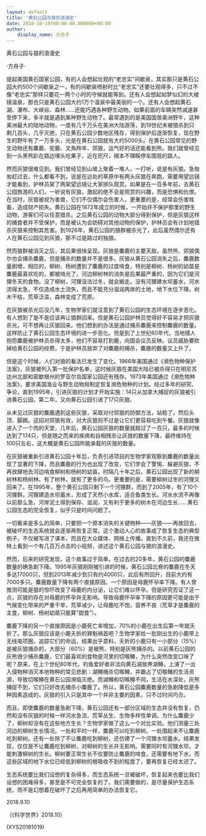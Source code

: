 ```yaml
---
layout: default
title: '黄石公园与狼的浪漫史'
date: 2018-10-19T00:00:00.000000+08:00
author:
    display_name: 方舟子
---
```


黄石公园与狼的浪漫史

·方舟子·

提起美国黄石国家公园，有的人会想起壮观的“老忠实”间歇泉，其实那只是黄石公园大约500个间歇泉之一，有的间歇泉喷射时比“老忠实”还要壮观得多，只不过不像“老忠实”那样只要花一两个小时的守候就能等到。还有人会想起如梦似幻的大棱镜温泉，那也只是黄石公园大约1万个温泉中最美丽的一个。还有人会想起黄石湖、瀑布、大峡谷、森林……还能巧遇各种野生动物。如果前面的车辆突然减速甚至停下来，多半就是遇到某种野生动物了。最常遇到的是美国国兽美洲野牛，这种美洲最大的陆地动物，一度有几千万头在美洲大陆游荡，到19世纪末被猎杀到只剩几百头，几乎灭绝，只在黄石公园少数地区残存，得到保护后逐渐恢复，现在野生的野牛有了一万多头，光是在黄石公园就有大约5000头。在黄石公园常见的野生动物还有麋鹿、驼鹿、叉角羚羊、郊狼，运气好的话还能看到熊。我们就曾经见到一头黑熊趴在路边埋头吃果子，近在咫尺，根本不理睬停车围观的路人。

然而灰狼很难见到。我们曾经见到山坡上聚着一堆人，一打听，说是有灰狼。急匆匆赶过去，什么都看不到，说是在远处的草原中有两头灰狼在奔跑，需要用望远镜才能看到，护林员架了两架望远镜让大家排队观赏。如果是在一百多年前，去黄石公园旅游的人们，一听说有灰狼，激起的绝不会是观赏的兴趣，而是恐惧和仇恨。在当时，灰狼被视为害兽，它们不仅偶尔会伤害人，更重要的是，经常会伤害牲畜，造成财产损失。黄石公园在1872年成立的时候，一开始并不保护那里的野生动物，游客们可以任意猎杀。之后黄石公园的动物大部分得到保护，但是灰狼这样的捕食者并不受保护，而是被认为会妨碍对其他动物的保护，护林员会有计划地猎杀灰狼来控制其危害。到1926年，黄石公园的狼群被杀光了，此后虽然偶尔还有人在黄石公园见到灰狼，那不过是路过的独狼。

然而狼群被消灭之后，其后果很快呈现。灰狼是麋鹿的主要天敌，虽然熊、郊狼偶尔也会捕杀麋鹿，但是捕杀的数量并不是很多。灰狼从黄石公园消失之后，麋鹿数量剧增，相应的，柳树、杨树遭到了麋鹿的过度啃食，特别是柳树、杨树的幼苗是麋鹿最喜欢吃的，都被啃光了。河边柳树林的消失是后果最严重的，因为它们是河狸冬天的食物。没了柳树，河狸没法过冬，就会搬走。没有河狸建水坝蓄水，河水流得太急，不仅造成水土流失，而且不能充分滋润两岸的土地，地下水位下降，树木干枯，荒草泛滥，森林变成了荒原。

在灰狼被杀光后没几年，生物学家们就注意到了黄石公园的生态环境在逐步恶化。有人想到了是不是应该再让狼群回来。但是黄石公园护林员觉得好不容易才把灰狼杀光，可不想再让灰狼回来。他们想到的办法是通过捕杀麋鹿来控制麋鹿的数量。这样防止了黄石公园生态环境的进一步恶化。但是到了上世纪60年代，当地猎人抱怨麋鹿被护林员杀得太多，他们不容易打到鹿，向国会议员反映。议员威胁要砍掉给黄石公园的经费，于是护林员放弃了对麋鹿的捕杀，麋鹿的数量又上升了。

但是这个时候，人们对狼的看法已发生了变化。1966年美国通过《濒危物种保护法案》，灰狼被列入第一批保护名单，这时候灰狼在美国大陆已被杀得只在明尼苏达州北部和密歇根州的罗亚尔岛国家公园还有残存。1973年美国通过《濒危物种法案》，要求美国渔业与野生动物局制定恢复濒危物种的计划。经过多年的研究、争论，直到1995年，引进灰狼的计划才开始实施：14只从加拿大捕捉的灰狼被引进黄石公园。第二年，又向黄石公园引进了17只灰狼。

从未见过灰狼的麋鹿遇到这些灰狼，采取对付郊狼的防御方法，站稳了，然后头顶、脚踢。这招对郊狼有效，对大灰狼则不过是让它们更容易吃到午餐。灰狼就像进入了一个肉的天堂，几年后，黄石公园灰狼的数量就超过了一百只，最多的时候达到了174只，但是随之而来的疾病和自相残杀让灰狼的数量下降，最终维持在100只左右，这大概是黄石公园所能承载的灰狼的数量。

在灰狼被重新引进黄石公园十年后，负责引进项目的生物学家观察到麋鹿的数量出现了显著的下降，而且麋鹿的行为也出现了改变，它们学会了警惕、躲避灰狼，不再放肆地去河边啃食柳树和杨树的幼苗。时隔几十年之后，黄石公园出现了新的柳树林和杨树林。有了树林，就有了更多的鸟。更重要的是，需要柳树过冬的河狸又回来了。在1995年，整个黄石公园只剩下一个河狸群，而到了2005年，有了10个河狸群。河狸建造水坝蓄水，形成了天然小水库，适合鱼类生长。河水水流不再像以前那么急，河岸泥土得到保存、滋润，又有利于更多的树木在河边生长……黄石公园生态的完全恢复，似乎只是时间问题了。

一切看来是多么的简单，只要把一个原本消失的关键物种——灰狼——再放回去，被破坏的生态系统就会逐渐再恢复正常。这个激动人心的故事成了恢复生态的典型例子，不仅被写进了课本，而且在大众媒体、网络上传播。直到不久前，我还在推特上看到一个有几百万点击的小视频，讲述这个黄石公园与狼的浪漫史。

然而，后来的研究发现，这个故事过于简单。在过去的20多年，黄石公园的麋鹿数量的确急剧下降。1995年灰狼刚刚被引进的时候，黄石公园北脊的麋鹿在冬天多达17000只，但到2013年减少到只有约4000只，此后有所回升，目前大约有7000多只。麋鹿数量下降有两个直接原因。一个原因是母鹿怀孕率下降。有人曾推测可能是狼的惊吓改变了母鹿的内分泌，让它们难以怀孕。但是研究否证了这一点，灰狼的存在对母鹿的怀孕并无影响。导致母鹿怀孕率下降的原因更可能是由于气候变化带来的严重干旱，荒草减少，让母鹿吃不饱，营养不良（荒草才是麋鹿的主食，柳树、杨树幼苗只能算“甜食”）。

麋鹿下降的另一个直接原因是小鹿死亡率增加，70%的小鹿在出生后第一年就夭折了。那么灰狼应该是小鹿夭折的罪魁祸首吧？生物学家给一批刚出生的小鹿带上无线电项圈，追踪它们的命运，结果出乎意料，夭折的小鹿只有一小部分（15%）是被灰狼捕杀的，大部分（60%）是被熊、特别是灰熊捕杀的。以前黄石公园的灰熊很少捕杀麋鹿，它们最喜欢的食物是河里的切喉鳟，为什么突然改变口味了呢？原来，在上个世纪80年代，钓鱼爱好者非法向黄石湖放养湖鳟，上演了一出入侵物种消灭本地物种的常见悲剧：湖鳟捕杀切喉鳟，并霸占了切喉鳟的生活资源，导致切喉鳟在黄石公园濒临灭绝。而湖鳟和切喉鳟不同，生活在水深处，灰熊捕捉不到，它们只好改去捕杀小麋鹿了。所以，黄石公园麋鹿数量的急剧降低是多种因素造成的，灰狼的引入只是其中一个并非主要的因素，只不过时间巧合。

而且，即使麋鹿的数量急剧下降，黄石公园还有一部分区域的生态并没有恢复，仍然和没有灰狼的时候一样河水急流、荒草丛生、生物多样性单调。为什么麋鹿少了，柳树却没有在这些地方生长？生物学家做了这么一个对比实验。他们测量三处河边的柳树生长情况。一处和平时一样，麋鹿可以吃到柳树。一处围起来不让麋鹿吃到柳树。还有一处除了不让麋鹿吃到柳树，还仿建了一个河狸水坝蓄水。结果发现，仅仅是不让麋鹿吃到柳树，对柳树的生长并无影响。需要同时有河狸水坝，才能刺激柳树的生长。柳树要正常生长不仅要防止麋鹿的啃食，还需要有地下水，而这些区域的地下水位已经低到柳树的根吸收不到的程度了，要再恢复已经太迟了。

生态系统要比我们设想的复杂得多，而生态系统一旦被破坏，恢复起来也要比我们设想的困难得多，甚至是不可完全恢复的了。我们需要做的，是尽量保护生态系统，而不是幻想着在破坏了之后再用简单的办法恢复它。

2018.9.10

（《科学世界》2018.10）

(XYS20181019)

